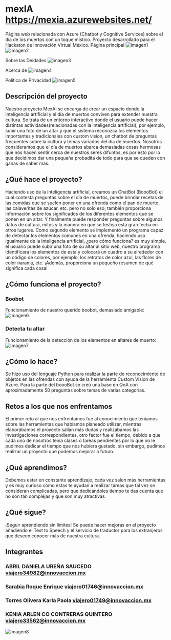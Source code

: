 # mexIA https://mexia.azurewebsites.net/
Página web relacionada con Azure (Chatbot y Cognitive Services) sobre el día de los muertos con un toque místico.
Proyecto desarrollado para el Hackaton de Innovación Virtual México. 
Página principal
![imagen1](./Hackaton/Imagenes/Captura.PNG)
![imagen2](./Hackaton/Imagenes/captura2.PNG)

Sobre las Deidades
![imagen3](./Hackaton/Imagenes/Captura3.PNG)

Acerca de 
![imagen4](./Hackaton/Imagenes/Captura6.PNG)

Política de Privacidad
![imagen5](./Hackaton/Imagenes/Captura7.PNG)

## Descripción del proyecto

Nuestro proyecto MexAI se encarga de crear un espacio donde la inteligencia artificial y el día de muertos conviven para extender nuestra cultura. Se trata de un entorno interactivo donde el usuario puede hacer distintas actividades(relacionadas con la inteligencia artificial), por ejemplo, subir una foto de un altar y que el sistema reconozca los elementos importantes y tradicionales con custom vision, un chatbot de preguntas frecuentes sobre la cultura y temas variados del día de muertos. Nosotros consideramos que el día de muertos abarca demasiadas cosas hermosas que nos hacen sentir cerca de nuestros seres difuntos, es por esto por lo que decidimos dar una pequeña probadita de todo para que se queden con ganas de saber más.

## ¿Qué hace el proyecto?

Haciendo uso de la inteligencia artificial, creamos un ChatBot (BoooBot) el cual contesta preguntas sobre el día de muertos, puede brindar recetas de las comidas que se suelen poner en una ofrenda como el pan de muerto, las calaveritas de azúcar, etc. pero no solo eso; también proporciona información sobre los significados de los diferentes elementos que se ponen en un altar. Y finalmente puede responder preguntas sobre algunos datos de cultura, mitos y la manera en que se festeja esta gran fecha en otros lugares. Como segundo elemento se implementó un programa capaz de detectar los elementos comunes en una ofrenda, haciendo uso igualmente de la inteligencia artificial, ¿pero cómo funciona? es muy simple, el usuario puede subir una foto de su altar al sitio web, nuestro programa identificará los elementos de esta y colocará un cuadro a su alrededor con un código de colores, por ejemplo, los retratos de color azul, las flores de color naranja, etc. ¡Además, proporciona un pequeño resumen de qué significa cada cosa!

## ¿Cómo funciona el proyecto?
### Boobot
Funcionamiento de nuestro querido boobot, demasiado amigable:
![imagen6](./Hackaton/Imagenes/Captura4.PNG)

### Detecta tu altar
Funcionamiento de la detección de los elementos en altares de muerto:
![imagen7](./Hackaton/Imagenes/Captura8.png)


## ¿Cómo lo hace?
Se hizo uso del lenguaje Python para realizar la parte de reconocimiento de objetos en las ofrendas con ayuda de la herramienta Custom Vision de Azure. Para la parte del boooBot se creó una base en QnA con aproximadamente 50 preguntas sobre temas de varias categorías.

## Retos a los que nos enfrentamos
El primer reto al que nos enfrentamos fue al conocimiento que teníamos sobre las herramientas que habíamos planeado utilizar, mientras elaborábamos el proyecto salían más dudas y realizábamos las investigaciones correspondientes, otro factor fue el tiempo, debido a que cada uno de nosotros tenía clases o tareas pendientes por lo que no le pudimos dedicar el tiempo que nos hubiera gustado, sin embargo, pudimos realizar un proyecto que podemos mejorar a futuro.

## ¿Qué aprendimos?
Debemos estar en constante aprendizaje, cada vez salen más herramientas y es muy curioso cómo estas te ayudan a realizar tareas que tal vez se consideran complicadas, pero que dedicándoles tiempo te das cuenta que no son tan complejas y que son muy atractivas.

## ¿Qué sigue?
¡Seguir aprendiendo sin límites! Se puede hacer mejoras en el proyecto añadiendo el Text to Speech y el servicio de traductor para los extranjeros que deseen conocer más de nuestra cultura.

## Integrantes
### ABRIL DANIELA UREÑA SAUCEDO viajero34982@innovaccion.mx
### Sarabia Roque Enrique viajero01746@innovaccion.mx 
### Torres Olivera Karla Paola viajero01749@innovaccion.mx 
### KENIA ARLEN CO CONTRERAS QUINTERO viajero33562@innovaccion.mx
![imagen8](./Hackaton/Imagenes/Captura5.PNG)
